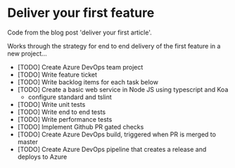# Deliver your first feature
Code from the blog post 'deliver your first article'.

Works through the strategy for end to end delivery of the first feature in a new project...
- [TODO] Create Azure DevOps team project
- [TODO] Write feature ticket
- [TODO] Write backlog items for each task below
- [TODO] Create a basic web service in Node JS using typescript and Koa
  - configure standard and tslint
- [TODO] Write unit tests
- [TODO] Write end to end tests
- [TODO] Write performance tests
- [TODO] Implement Github PR gated checks
- [TODO] Create Azure DevOps build, triggered when PR is merged to master
- [TODO] Create Azure DevOps pipeline that creates a release and deploys to Azure
